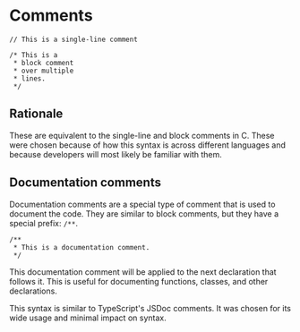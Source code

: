 <!--
Copyright 2024 Sophie Katz

This file is part of the Forge programming language.

Forge is free software: you can redistribute it and/or modify it under the terms of the GNU General
Public License as published by the Free Software Foundation, either version 3 of the License, or
(at your option) any later version.

Forge is distributed in the hope that it will be useful, but WITHOUT ANY WARRANTY; without even the
implied warranty of MERCHANTABILITY or FITNESS FOR A PARTICULAR PURPOSE. See the GNU General Public
License for more details.

You should have received a copy of the GNU General Public License along with Forge. If not, see
<https://www.gnu.org/licenses/>.
-->

# Comments

```
// This is a single-line comment

/* This is a
 * block comment
 * over multiple
 * lines.
 */
```

## Rationale

These are equivalent to the single-line and block comments in C. These were chosen because of how this syntax is across different languages and because developers will most likely be familiar with them.

## Documentation comments

Documentation comments are a special type of comment that is used to document the code. They are similar to block comments, but they have a special prefix: `/**`.

```
/**
 * This is a documentation comment.
 */
```

This documentation comment will be applied to the next declaration that follows it. This is useful for documenting functions, classes, and other declarations.

This syntax is similar to TypeScript's JSDoc comments. It was chosen for its wide usage and minimal impact on syntax.
